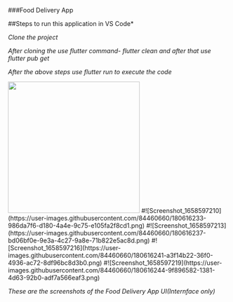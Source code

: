 ###Food Delivery App

##Steps to run this application in VS Code*

*Clone the project* 

*After cloning the use flutter command- flutter clean and after that use flutter pub get*

*After the above steps use flutter run to execute the code*

<img src= "https://user-images.githubusercontent.com/84460660/180616227-2dd7a7b8-667b-42c2-8fcb-3f5cce5da8ac.png" width ="300" height = "300">
#![Screenshot_1658597210](https://user-images.githubusercontent.com/84460660/180616233-986da7f6-d180-4a4e-9c75-e105fa2f8cd1.png)
#![Screenshot_1658597213](https://user-images.githubusercontent.com/84460660/180616237-bd06bf0e-9e3a-4c27-9a8e-71b822e5ac8d.png)
#![Screenshot_1658597216](https://user-images.githubusercontent.com/84460660/180616241-a3f14b22-36f0-4936-ac72-8df96bc8d3b0.png)
#![Screenshot_1658597219](https://user-images.githubusercontent.com/84460660/180616244-9f896582-1381-4d63-92b0-adf7a566eaf3.png)

*These are the screenshots of the Food Delivery App UI(Internface only)*
